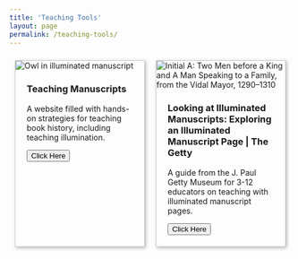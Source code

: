 ```yaml
---
title: 'Teaching Tools'
layout: page
permalink: /teaching-tools/
---
```

<style>
  .cards {
    display: flex;
    flex-wrap: wrap;
    align-items: stretch;
  }
  .card {
    flex: 2 2 200px;
    margin: 10px;
    border: 1px solid #ccc;
    box-shadow: 2px 2px 6px 0px  rgba(0,0,0,0.3);
  } 
  .card img {
    max-width: 100%;
  }
  .card .text {
    padding: 0 20px 20px;
  }
  .card .text > button {
    background: gray;
    border: 0;
    color: white;
    padding: 10px;
    width: 100%;
    }
</style>

<main class="cards">
  <article class="card">
    <img src="https://static.wixstatic.com/media/9c2ff8_6effc03ec4894476b1e044d2a32638f4~mv2.jpg/v1/fill/w_602,h_520,al_c,q_80,usm_0.66_1.00_0.01,enc_auto/313D201B-1C39-4221-909F-3A454C2CAFE3_1_201_a_edited.jpg" alt="Owl in illuminated manuscript">
    <div class="text">
      <h3>Teaching Manuscripts</h3>
      <p>A website filled with hands-on strategies for teaching book history, including teaching illumination.</p>
      <a href="https://www.teachingmanuscripts.com" class='card-link'>
         <button>Click Here</button>
         </a>
    </div>
  </article>
  <article class="card">
      <img src="https://www.getty.edu/art/collections/images/m/00514301.jpg" alt="Initial A: Two Men before a King and A Man Speaking to a Family, from the Vidal Mayor, 1290–1310">
      <div class="text">
      <h3>Looking at Illuminated Manuscripts: Exploring an Illuminated Manuscript Page | The Getty</h3>
      <p>A guide from the J. Paul Getty Museum for 3-12 educators on teaching with illuminated manuscript pages.</p>
      <a href="https://www.getty.edu/education/teachers/classroom_resources/curricula/manuscripts/manuscripts_lesson01.html" class='card-link'>
         <button>Click Here</button>
         </a>
    </div>
  </article>
</main>

